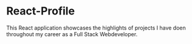 # React-Profile
This React application showcases the highlights of projects I have doen throughout my career as a Full Stack Webdeveloper.
